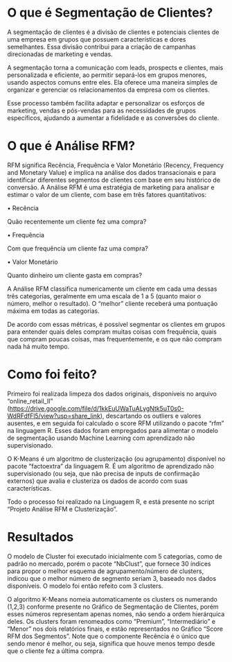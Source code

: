 # O que é Segmentação de Clientes?

A segmentação de clientes é a divisão de clientes e potenciais clientes de uma empresa em grupos que possuem características e dores semelhantes. Essa divisão contribui para a criação de campanhas direcionadas de marketing e vendas.

A segmentação torna a comunicação com leads, prospects e clientes, mais personalizada e eficiente, ao permitir separá-los em grupos menores, usando aspectos comuns entre eles. Ela oferece uma maneira simples de organizar e gerenciar os relacionamentos da empresa com os clientes.

Esse processo também facilita adaptar e personalizar os esforços de marketing, vendas e pós-vendas para as necessidades de grupos específicos, ajudando a aumentar a fidelidade e as conversões do cliente.

# O que é Análise RFM?

RFM significa Recência, Frequência e Valor Monetário (Recency, Frequency and Monetary Value) e implica na análise dos dados transacionais e para identificar diferentes segmentos de clientes com base em seu histórico de conversão. A Análise RFM é uma estratégia de marketing para analisar e estimar o valor de um cliente, com base em três fatores quantitativos:

• Recência

Quão recentemente um cliente fez uma compra?

• Frequência

Com que frequência um cliente faz uma compra?

• Valor Monetário

Quanto dinheiro um cliente gasta em compras?

A Análise RFM classifica numericamente um cliente em cada uma dessas três categorias, geralmente em uma escala de 1 a 5 (quanto maior o número, melhor o resultado). O “melhor” cliente receberá uma pontuação máxima em todas as categorias.

De acordo com essas métricas, é possível segmentar os clientes em grupos para entender quais deles compram muitas coisas com frequência, quais que compram poucas coisas, mas frequentemente, e os que não compram nada há muito tempo.

# Como foi feito?

Primeiro foi realizada limpeza dos dados originais, disponíveis no arquivo “online_retail_II” (https://drive.google.com/file/d/1kkEuUWaTuALygNtk5uT0s0-WdRFdfFl5/view?usp=share_link), descartando os outliers e valores ausentes, e em seguida foi calculado o score RFM utilizando o pacote “rfm” na linguagem R. Esses dados foram empregados para alimentar o modelo de segmentação usando Machine Learning com aprendizado não supervisionado.

O K-Means é um algoritmo de clusterização (ou agrupamento) disponível no pacote “factoextra” da linguagem R. É um algoritmo de aprendizado não supervisionado (ou seja, que não precisa de inputs de confirmação externos) que avalia e clusteriza os dados de acordo com suas características.

Todo o processo foi realizado na Linguagem R, e está presente no script “Projeto Análise RFM e Clusterização”.

# Resultados

O modelo de Cluster foi executado inicialmente com 5 categorias, como de padrão no mercado, porém o pacote “NbClust”, que fornece 30 índices para propor o melhor esquema de agrupamento/número de clusters, indicou que o melhor número de segmento seriam 3, baseado nos dados disponíveis. O modelo foi então refeito com 3 clusters.

O algoritmo K-Means nomeia automaticamente os clusters os numerando (1,2,3) conforme presente no Gráfico de Segmentação de Clientes, porém esses números representam apenas nomes, não sendo a ordem hierárquica deles. Os clusters foram renomeados como “Premium”, “Intermediário” e “Menor” nos dois relatórios finais, e estão representados no Gráfico “Score RFM dos Segmentos”. Note que o componente Recência é o único que sendo menor é melhor, ou seja, significa que houve menos tempo desde que o cliente fez a última compra.
